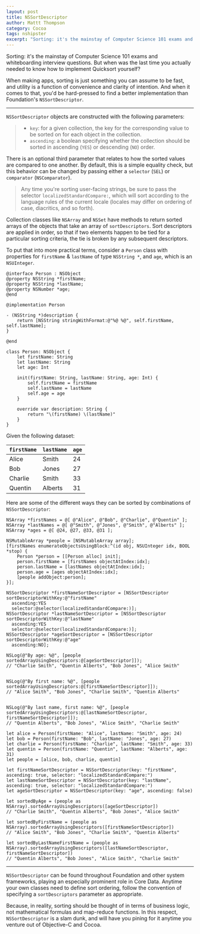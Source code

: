 ```yaml
---
layout: post
title: NSSortDescriptor
author: Mattt Thompson
category: Cocoa
tags: nshipster
excerpt: "Sorting: it's the mainstay of Computer Science 101 exams and whiteboarding interview questions. But when was the last time you actually needed to know how to implement Quicksort yourself?"
---
```


Sorting: it's the mainstay of Computer Science 101 exams and whiteboarding interview questions. But when was the last time you actually needed to know how to implement Quicksort yourself?

When making apps, sorting is just something you can assume to be fast, and utility is a function of convenience and clarity of intention. And when it comes to that, you'd be hard-pressed to find a better implementation than Foundation's `NSSortDescriptor`.

* * *

`NSSortDescriptor` objects are constructed with the following parameters:

> - `key`: for a given collection, the key for the corresponding value to be sorted on for each object in the collection.
> - `ascending`: a boolean specifying whether the collection should be sorted in ascending (`YES`) or descending (`NO`) order.

There is an optional third parameter that relates to how the sorted values are compared to one another. By default, this is a simple equality check, but this behavior can be changed by passing either a `selector` (`SEL`) or `comparator` (`NSComparator`).

> Any time you're sorting user-facing strings, be sure to pass the selector `localizedStandardCompare:`, which will sort according to the language rules of the current locale (locales may differ on ordering of case, diacritics, and so forth).

Collection classes like `NSArray` and `NSSet` have methods to return sorted arrays of the objects that take an array of `sortDescriptors`. Sort descriptors are applied in order, so that if two elements happen to be tied for a particular sorting criteria, the tie is broken by any subsequent descriptors.

To put that into more practical terms, consider a `Person` class with properties for `firstName` & `lastName` of type `NSString *`, and `age`, which is an `NSUInteger`.

~~~{objective-c}
@interface Person : NSObject
@property NSString *firstName;
@property NSString *lastName;
@property NSNumber *age;
@end

@implementation Person

- (NSString *)description {
    return [NSString stringWithFormat:@"%@ %@", self.firstName, self.lastName];
}

@end
~~~

~~~{swift}
class Person: NSObject {
    let firstName: String
    let lastName: String
    let age: Int

    init(firstName: String, lastName: String, age: Int) {
        self.firstName = firstName
        self.lastName = lastName
        self.age = age
    }

    override var description: String {
        return "\(firstName) \(lastName)"
    }
}
~~~

Given the following dataset:

| `firstName` | `lastName` | `age` |
|-------------|------------|-------|
| Alice       | Smith      | 24    |
| Bob         | Jones      | 27    |
| Charlie     | Smith      | 33    |
| Quentin     | Alberts    | 31    |

Here are some of the different ways they can be sorted by combinations of `NSSortDescriptor`:

~~~{objective-c}
NSArray *firstNames = @[ @"Alice", @"Bob", @"Charlie", @"Quentin" ];
NSArray *lastNames = @[ @"Smith", @"Jones", @"Smith", @"Alberts" ];
NSArray *ages = @[ @24, @27, @33, @31 ];

NSMutableArray *people = [NSMutableArray array];
[firstNames enumerateObjectsUsingBlock:^(id obj, NSUInteger idx, BOOL *stop) {
    Person *person = [[Person alloc] init];
    person.firstName = [firstNames objectAtIndex:idx];
    person.lastName = [lastNames objectAtIndex:idx];
    person.age = [ages objectAtIndex:idx];
    [people addObject:person];
}];

NSSortDescriptor *firstNameSortDescriptor = [NSSortDescriptor sortDescriptorWithKey:@"firstName"
  ascending:YES
  selector:@selector(localizedStandardCompare:)];
NSSortDescriptor *lastNameSortDescriptor = [NSSortDescriptor sortDescriptorWithKey:@"lastName"
  ascending:YES
  selector:@selector(localizedStandardCompare:)];
NSSortDescriptor *ageSortDescriptor = [NSSortDescriptor sortDescriptorWithKey:@"age"
  ascending:NO];

NSLog(@"By age: %@", [people sortedArrayUsingDescriptors:@[ageSortDescriptor]]);
// "Charlie Smith", "Quentin Alberts", "Bob Jones", "Alice Smith"


NSLog(@"By first name: %@", [people sortedArrayUsingDescriptors:@[firstNameSortDescriptor]]);
// "Alice Smith", "Bob Jones", "Charlie Smith", "Quentin Alberts"


NSLog(@"By last name, first name: %@", [people sortedArrayUsingDescriptors:@[lastNameSortDescriptor, firstNameSortDescriptor]]);
// "Quentin Alberts", "Bob Jones", "Alice Smith", "Charlie Smith"
~~~

~~~{swift}
let alice = Person(firstName: "Alice", lastName: "Smith", age: 24)
let bob = Person(firstName: "Bob", lastName: "Jones", age: 27)
let charlie = Person(firstName: "Charlie", lastName: "Smith", age: 33)
let quentin = Person(firstName: "Quentin", lastName: "Alberts", age: 31)
let people = [alice, bob, charlie, quentin]

let firstNameSortDescriptor = NSSortDescriptor(key: "firstName", ascending: true, selector: "localizedStandardCompare:")
let lastNameSortDescriptor = NSSortDescriptor(key: "lastName", ascending: true, selector: "localizedStandardCompare:")
let ageSortDescriptor = NSSortDescriptor(key: "age", ascending: false)

let sortedByAge = (people as NSArray).sortedArrayUsingDescriptors([ageSortDescriptor])
// "Charlie Smith", "Quentin Alberts", "Bob Jones", "Alice Smith"

let sortedByFirstName = (people as NSArray).sortedArrayUsingDescriptors([firstNameSortDescriptor])
// "Alice Smith", "Bob Jones", "Charlie Smith", "Quentin Alberts"

let sortedByLastNameFirstName = (people as NSArray).sortedArrayUsingDescriptors([lastNameSortDescriptor, firstNameSortDescriptor])
// "Quentin Alberts", "Bob Jones", "Alice Smith", "Charlie Smith"
~~~

* * *

`NSSortDescriptor` can be found throughout Foundation and other system frameworks, playing an especially prominent role in Core Data. Anytime your own classes need to define sort ordering, follow the convention of specifying a `sortDescriptors` parameter as appropriate.

Because, in reality, sorting should be thought of in terms of business logic, not mathematical formulas and map-reduce functions. In this respect, `NSSortDescriptor` is a slam dunk, and will have you pining for it anytime you venture out of Objective-C and Cocoa.
